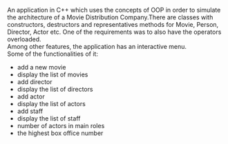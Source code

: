 An application in C++ which uses the concepts of OOP in order to simulate the architecture of a Movie Distribution Company.There are classes with constructors, destructors and representatives methods for Movie, Person, Director, Actor etc. One of the requirements was to also have the operators overloaded.  
Among other features, the application has an interactive menu.  
Some of the functionalities of it:
- add a new movie
- display the list of movies
- add director
- display the list of directors
- add actor
- display the list of actors
- add staff
- display the list of staff
- number of actors in main roles
- the highest box office number
